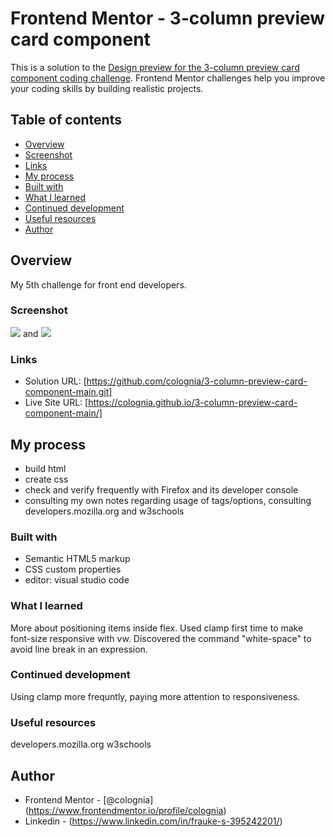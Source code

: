# Frontend Mentor - 3-column preview card component
This is a solution to the [Design preview for the 3-column preview card component coding challenge](https://www.frontendmentor.io/challenges/3column-preview-card-component-pH92eAR2-/hub). Frontend Mentor challenges help you improve your coding skills by building realistic projects. 

## Table of contents

  - [Overview](#overview)
  - [Screenshot](#screenshot)
  - [Links](#links)
  - [My process](#my-process)
  - [Built with](#built-with)
  - [What I learned](#what-i-learned)
  - [Continued development](#continued-development)
  - [Useful resources](#useful-resources)
  - [Author](#author)

## Overview

My 5th challenge for front end developers.

### Screenshot

![](./screenshot_desktop.png) and ![](./screenshot_mobile.png)

### Links

- Solution URL: [https://github.com/colognia/3-column-preview-card-component-main.git]
- Live Site URL: [https://colognia.github.io/3-column-preview-card-component-main/]

## My process

- build html
- create css
- check and verify frequently with Firefox and its developer console
- consulting my own notes regarding usage of tags/options, consulting developers.mozilla.org and w3schools


### Built with

- Semantic HTML5 markup
- CSS custom properties
- editor: visual studio code

### What I learned
More about positioning items inside flex. Used clamp first time to make font-size responsive with vw. Discovered the command "white-space" to avoid line break in an expression.

### Continued development
Using clamp more frequntly, paying more attention to responsiveness.


### Useful resources

developers.mozilla.org
w3schools

## Author

- Frontend Mentor - [@colognia] (https://www.frontendmentor.io/profile/colognia)
- Linkedin - (https://www.linkedin.com/in/frauke-s-395242201/)


